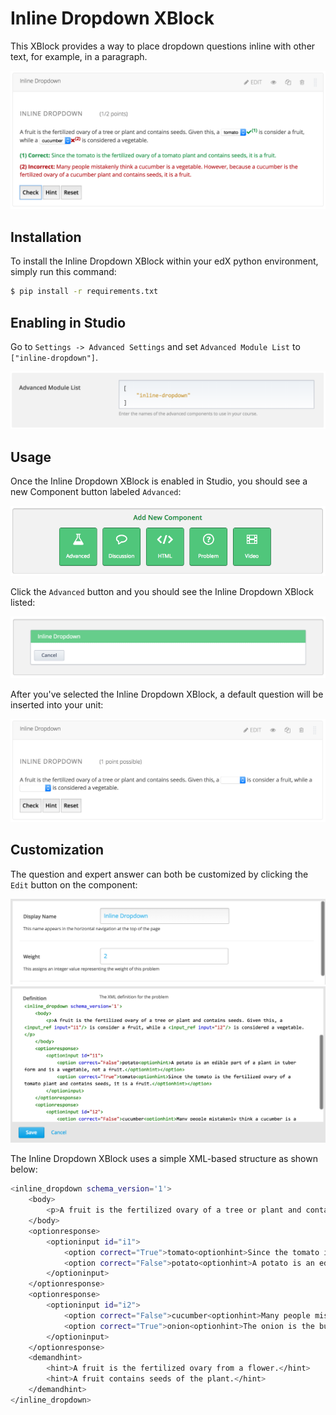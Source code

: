 Inline Dropdown XBlock
=========================
This XBlock provides a way to place dropdown questions inline with other text, for example, in a paragraph.  

![Completed Question](docs/img/submitted.png)

Installation
------------
To install the Inline Dropdown XBlock within your edX python environment, simply run this command:

```bash
$ pip install -r requirements.txt
```

Enabling in Studio
------------------
Go to `Settings -> Advanced Settings` and set `Advanced Module List` to `["inline-dropdown"]`.

![Advanced Module List](docs/img/policy.png)

Usage
------------------
Once the Inline Dropdown XBlock is enabled in Studio, you should see a new Component button labeled `Advanced`:

![Component Buttons](docs/img/component.png)

Click the `Advanced` button and you should see the Inline Dropdown XBlock listed:

![Advanced Component List](docs/img/advanced.png)

After you've selected the Inline Dropdown XBlock, a default question will be inserted into your unit:

![Default Question](docs/img/student_view.png)

Customization
-------------
The question and expert answer can both be customized by clicking the `Edit` button on the component:

![Studio View](docs/img/studio_view1.png)
![Studio View](docs/img/studio_view2.png)

The Inline Dropdown XBlock uses a simple XML-based structure as shown below:
```bash
<inline_dropdown schema_version='1'>
    <body>
        <p>A fruit is the fertilized ovary of a tree or plant and contains seeds. Given this, a <input_ref input="i1"/> is consider a fruit, while a <input_ref input="i2"/> is considered a vegetable.</p>
    </body>
    <optionresponse>
       	<optioninput id="i1">
       		<option correct="True">tomato<optionhint>Since the tomato is the fertilized ovary of a tomato plant and contains seeds, it is a fruit.</optionhint></option>
       		<option correct="False">potato<optionhint>A potato is an edible part of a plant in tuber form and is a vegetable, not a fruit.</optionhint></option>
       	</optioninput>
    </optionresponse>
    <optionresponse>
       	<optioninput id="i2">
       		<option correct="False">cucumber<optionhint>Many people mistakenly think a cucumber is a vegetable. However, because a cucumber is the fertilized ovary of a cucumber plant and contains seeds, it is a fruit.</optionhint></option>
       		<option correct="True">onion<optionhint>The onion is the bulb of the onion plant and contains no seeds and is therefore a vegetable.</optionhint></option>
       	</optioninput>
    </optionresponse>
    <demandhint>
        <hint>A fruit is the fertilized ovary from a flower.</hint>
        <hint>A fruit contains seeds of the plant.</hint>
    </demandhint>
</inline_dropdown>
```

